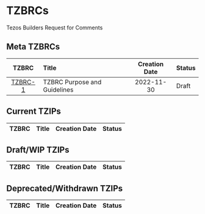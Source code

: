 # TZBRCs
Tezos Builders Request for Comments


## Meta TZBRCs

|    TZBRC    | Title                                                 | Creation Date | Status           |
| :--------:  | :---------------------------------------------------- | :-----------: | :--------------- |
| [TZBRC-1]   | TZBRC Purpose and Guidelines                          |  2022-11-30   | Draft            |

## Current TZIPs
|    TZBRC    | Title                                                 | Creation Date | Status           |
| :--------:  | :---------------------------------------------------- | :-----------: | :--------------- |

## Draft/WIP TZIPs
|    TZBRC    | Title                                                 | Creation Date | Status           |
| :--------:  | :---------------------------------------------------- | :-----------: | :--------------- |


## Deprecated/Withdrawn TZIPs
|    TZBRC    | Title                                                 | Creation Date | Status           |
| :--------:  | :---------------------------------------------------- | :-----------: | :--------------- |

[TZBRC-1]: TZBRCS/tzbrc-001/tzbrc-1.md